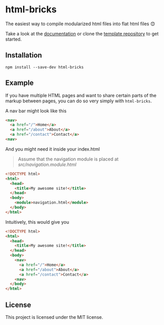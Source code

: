 # html-bricks

The easiest way to compile modularized html files into flat html files 😊

Take a look at the [documentation](https://gustavgb.github.io/html-bricks) or clone the [template repository](https://github.com/gustavgb/html-bricks-template) to get started.

## Installation

`npm install --save-dev html-bricks`

## Example

If you have multiple HTML pages and want to share certain parts of the markup between pages, you can do so very simply with `html-bricks`.

A nav bar might look like this

```html
<nav>
  <a href="/">Home</a>
  <a href="/about">About</a>
  <a href="/contact">Contact</a>
<nav>
```

And you might need it inside your index.html

> Assume that the navigation module is placed at *src/navigation.module.html*

```html
<!DOCTYPE html>
<html>
  <head>
    <title>My awesome site!</title>
  </head>
  <body>
    <module>navigation.html</module>
  </body>
</html>
```

Intuitively, this would give you

```html
<!DOCTYPE html>
<html>
  <head>
    <title>My awesome site!</title>
  </head>
  <body>
    <nav>
      <a href="/">Home</a>
      <a href="/about">About</a>
      <a href="/contact">Contact</a>
    <nav>
  </body>
</html>
```

## License

This project is licensed under the MIT license.
